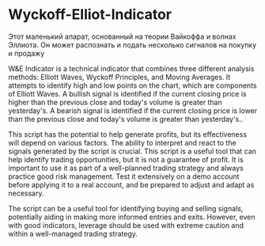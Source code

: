 # Wyckoff-Elliot-Indicator
Этот маленький апарат, основанный на теории Вайкоффа и волнах Эллиота. Он может распознать и подать несколько сигналов на покупку и продажу

W&E Indicator is a technical indicator that combines three different analysis methods: Elliott Waves, Wyckoff Principles, and Moving Averages. It attempts to identify high and low points on the chart, which are components of Elliott Waves. A bullish signal is identified if the current closing price is higher than the previous close and today's volume is greater than yesterday's. A bearish signal is identified if the current closing price is lower than the previous close and today's volume is greater than yesterday's..

This script has the potential to help generate profits, but its effectiveness will depend on various factors. The ability to interpret and react to the signals generated by the script is crucial. This script is a useful tool that can help identify trading opportunities, but it is not a guarantee of profit. It is important to use it as part of a well-planned trading strategy and always practice good risk management. Test it extensively on a demo account before applying it to a real account, and be prepared to adjust and adapt as necessary.

The script can be a useful tool for identifying buying and selling signals, potentially aiding in making more informed entries and exits. However, even with good indicators, leverage should be used with extreme caution and within a well-managed trading strategy.

